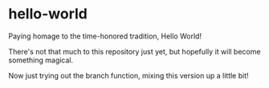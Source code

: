 # hello-world
Paying homage to the time-honored tradition, Hello World!

There's not that much to this repository just yet, but hopefully it will become something magical. 

Now just trying out the branch function, mixing this version up a little bit!
